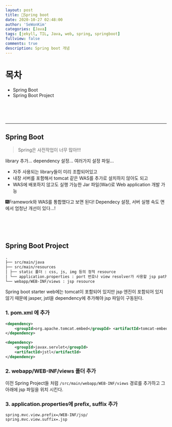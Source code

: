 ```yaml
---
layout: post
title: 🍮Spring boot
date: 2020-10-27 02:48:00
author: 'SeWonKim'
categories: [Java]
tags: [jekyll, TIL, Java, web, spring, springboot]
fullview: false
comments: true
description: Spring boot 개념
---
```


# 목차

- Spring Boot
- Spring Boot Project

&nbsp;  
&nbsp;  
&nbsp;

---

## Spring Boot

> Spring은 사전작업이 너무 많아!!!

library 추가... dependency 설정... 여러가지 설정 파일...

- 자주 사용되는 library들이 미리 조합되어있고
- 내장 서버를 포함해서 tomcat 같은 WAS를 추가로 설치하지 않아도 되고
- WAS에 배포하지 않고도 실행 가능한 Jar 파일(War)로 Web application 개발 가능

🎆Framework와 WAS를 통합했다고 보면 된다! Dependecy 설정, 서버 실행 속도 면에서 엄청난 개선이 있다...!

&nbsp;  
&nbsp;  
&nbsp;

## Spring Boot Project

```markdown
.
├── src/main/java
├── src/main/resources
│ ├── static 폴더 : css, js, img 등의 정적 resource
│ └── application.properties : port 번호나 view resolver가 사용할 jsp path 등을 적어준다.
└── webapp/WEB-INF/views : jsp resource
```

Spring boot starter web에는 tomcat이 포함되어 있지만 jsp 엔진이 포함되어 있지 않기 때문에 jasper, jstl을 dependency에 추가해야 jsp 파일이 구동된다.

### 1. pom.xml 에 추가

```xml
<dependency>
    <groupId>org.apache.tomcat.embed</groupId> <artifactId>tomcat-embed-jasper</artifactId>
</dependency>

<dependency>
    <groupId>javax.servlet</groupId>
    <artifactId>jstl</artifactId>
</dependency>

```

### 2. webapp/WEB-INF/views 폴더 추가

이전 Spring Project들 처럼 `/src/main/webapp/WEB-INF/views` 경로를 추가하고 그 아래에 jsp 파일을 위치 시킨다.

### 3. application.properties에 prefix, suffix 추가

```
spring.mvc.view.prefix=/WEB-INF/jsp/
spring.mvc.view.suffix=.jsp
```

&nbsp;  
&nbsp;  
&nbsp;
